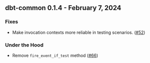 ## dbt-common 0.1.4 - February 7, 2024

### Fixes

- Make invocation contexts more reliable in testing scenarios. ([#52](https://github.com/dbt-labs/dbt-common/issues/52))

### Under the Hood

- Remove `fire_event_if_test` method ([#66](https://github.com/dbt-labs/dbt-common/issues/66))

